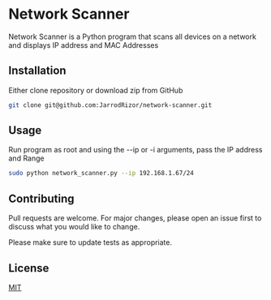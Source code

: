 # Network Scanner

Network Scanner is a Python program that scans all devices on a network and displays IP address and MAC Addresses

## Installation

Either clone repository or download zip from GitHub

```bash
git clone git@github.com:JarrodRizor/network-scanner.git
```

## Usage

Run program as root and using the --ip or -i arguments, pass the IP address and Range

```bash
sudo python network_scanner.py --ip 192.168.1.67/24
```

## Contributing
Pull requests are welcome. For major changes, please open an issue first to discuss what you would like to change.

Please make sure to update tests as appropriate.

## License
[MIT](https://choosealicense.com/licenses/mit/)
